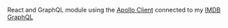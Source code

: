 React and GraphQL module using the [Apollo Client](https://github.com/apollostack/apollo-client) connected to my [IMDB GraphQL](https://github.com/lucasschejtman/imdb-graphql-flow)
